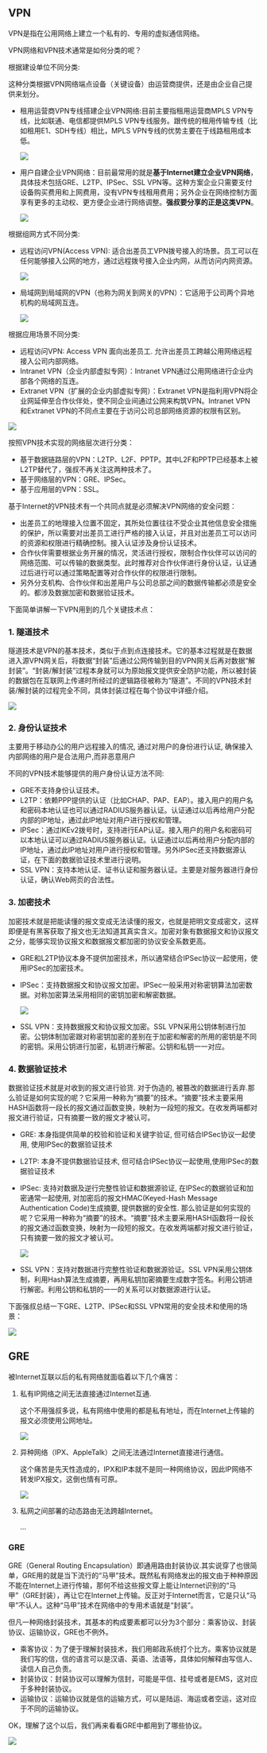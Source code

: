 ## VPN
VPN是指在公用网络上建立一个私有的、专用的虚拟通信网络。

VPN网络和VPN技术通常是如何分类的呢？

根据建设单位不同分类:

这种分类根据VPN网络端点设备（关键设备）由运营商提供，还是由企业自己提供来划分。
- 租用运营商VPN专线搭建企业VPN网络:目前主要指租用运营商MPLS VPN专线，比如联通、电信都提供MPLS VPN专线服务。跟传统的租用传输专线（比如租用E1、SDH专线）相比，MPLS VPN专线的优势主要在于线路租用成本低。 

    ![](../images/53859e8e998bd.png)
- 用户自建企业VPN网络：目前最常用的就是**基于Internet建立企业VPN网络**，具体技术包括GRE、L2TP、IPSec、SSL VPN等。这种方案企业只需要支付设备购买费用和上网费用，没有VPN专线租用费用；另外企业在网络控制方面享有更多的主动权、更方便企业进行网络调整。**强叔要分享的正是这类VPN**。

    ![](../images/53859ea00f0f3.png)

根据组网方式不同分类:
- 远程访问VPN(Access VPN): 适合出差员工VPN拨号接入的场景。员工可以在任何能够接入公网的地方，通过远程拨号接入企业内网，从而访问内网资源。
  
  ![](../images/53859ec576ae8.png)

- 局域网到局域网的VPN（也称为网关到网关的VPN）：它适用于公司两个异地机构的局域网互连。 

    ![](../images/53859ed1c9cdc.png)


根据应用场景不同分类:
- 远程访问VPN: Access VPN 面向出差员工. 允许出差员工跨越公用网络远程接入公司内部网络。
- Intranet VPN（企业内部虚拟专网）：Intranet VPN通过公用网络进行企业内部各个网络的互连。
- Extranet VPN（扩展的企业内部虚拟专网）：Extranet VPN是指利用VPN将企业网延伸至合作伙伴处，使不同企业间通过公网来构筑VPN。Intranet VPN 和Extranet VPN的不同点主要在于访问公司总部网络资源的权限有区别。 

![](../images/53859ee268412.png)

按照VPN技术实现的网络层次进行分类： 

- 基于数据链路层的VPN：L2TP、L2F、PPTP。其中L2F和PPTP已经基本上被L2TP替代了，强叔不再关注这两种技术了。
- 基于网络层的VPN：GRE、IPSec。
- 基于应用层的VPN：SSL。

基于Internet的VPN技术有一个共同点就是必须解决VPN网络的安全问题： 

- 出差员工的地理接入位置不固定，其所处位置往往不受企业其他信息安全措施的保护，所以需要对出差员工进行严格的接入认证，并且对出差员工可以访问的资源和权限进行精确控制。接入认证涉及身份认证技术。
- 合作伙伴需要根据业务开展的情况，灵活进行授权，限制合作伙伴可以访问的网络范围、可以传输的数据类型。此时推荐对合作伙伴进行身份认证，认证通过后进行可以通过策略配置等对合作伙伴的权限进行限制。
- 另外分支机构、合作伙伴和出差用户与公司总部之间的数据传输都必须是安全的。都涉及数据加密和数据验证技术。

下面简单讲解一下VPN用到的几个关键技术点：

### 1. 隧道技术
隧道技术是VPN的基本技术，类似于点到点连接技术。它的基本过程就是在数据进入源VPN网关后，将数据“封装”后通过公网传输到目的VPN网关后再对数据“解封装”。“封装/解封装”过程本身就可以为原始报文提供安全防护功能，所以被封装的数据包在互联网上传递时所经过的逻辑路径被称为“隧道”。不同的VPN技术封装/解封装的过程完全不同，具体封装过程在每个协议中详细介绍。

![](../images/53859eff9a5c4.png)

### 2. 身份认证技术
主要用于移动办公的用户远程接入的情况, 通过对用户的身份进行认证, 确保接入内部网络的用户是合法用户,而非恶意用户

不同的VPN技术能够提供的用户身份认证方法不同:
- GRE不支持身份认证技术。
- L2TP：依赖PPP提供的认证（比如CHAP、PAP、EAP）。接入用户的用户名和密码本地认证也可以通过RADIUS服务器认证。认证通过以后再给用户分配内部的IP地址，通过此IP地址对用户进行授权和管理。
- IPSec：通过IKEv2拨号时，支持进行EAP认证。接入用户的用户名和密码可以本地认证可以通过RADIUS服务器认证。认证通过以后再给用户分配内部的IP地址，通过此IP地址对用户进行授权和管理。另外IPSec还支持数据源认证，在下面的数据验证技术里进行说明。
- SSL VPN：支持本地认证、证书认证和服务器认证。主要是对服务器进行身份认证，确认Web网页的合法性。

### 3. 加密技术
加密技术就是把能读懂的报文变成无法读懂的报文，也就是把明文变成密文，这样即便是有黑客获取了报文也无法知道其真实含义。加密对象有数据报文和协议报文之分，能够实现协议报文和数据报文都加密的协议安全系数更高。
- GRE和L2TP协议本身不提供加密技术，所以通常结合IPSec协议一起使用，使用IPSec的加密技术。
- IPSec：支持数据报文和协议报文加密。IPSec一般采用对称密钥算法加密数据。对称加密算法采用相同的密钥加密和解密数据。

    ![](../images/53859f1927bfa.png)
- SSL VPN：支持数据报文和协议报文加密。SSL VPN采用公钥体制进行加密。公钥体制加密跟对称密钥加密的差别在于加密和解密的所用的密钥是不同的密钥。采用公钥进行加密，私钥进行解密。公钥和私钥一一对应。


### 4. 数据验证技术
数据验证技术就是对收到的报文进行验货. 对于伪造的, 被篡改的数据进行丢弃.那么验证是如何实现的呢？它采用一种称为“摘要”的技术。“摘要”技术主要采用HASH函数将一段长的报文通过函数变换，映射为一段短的报文。在收发两端都对报文进行验证，只有摘要一致的报文才被认可。
- GRE: 本身指提供简单的校验和验证和关键字验证, 但可结合IPSec协议一起使用, 使用IPSec的数据验证技术
- L2TP: 本身不提供数据验证技术, 但可结合IPSec协议一起使用,使用IPSec的数据验证技术
- IPSec: 支持对数据及逆行完整性验证和数据源验证, 在IPSec的数据验证和加密通常一起使用, 对加密后的报文HMAC(Keyed-Hash Message Authentication Code)生成摘要, 提供数据的安全性. 那么验证是如何实现的呢？它采用一种称为“摘要”的技术。“摘要”技术主要采用HASH函数将一段长的报文通过函数变换，映射为一段短的报文。在收发两端都对报文进行验证，只有摘要一致的报文才被认可。

    ![](../images/53859f2d55772.png)

- SSL VPN：支持对数据进行完整性验证和数据源验证。SSL VPN采用公钥体制，利用Hash算法生成摘要，再用私钥加密摘要生成数字签名。利用公钥进行解密。利用公钥和私钥的一一的关系可以对数据源进行认证。

下面强叔总结一下GRE、L2TP、IPSec和SSL VPN常用的安全技术和使用的场景：

![](../images/53859f1927bfa.png)

## GRE
被Internet互联以后的私有网络就面临着以下几个痛苦：
1. 私有IP网络之间无法直接通过Internet互通.

    这个不用强叔多说，私有网络中使用的都是私有地址，而在Internet上传输的报文必须使用公网地址。

    ![](../images/53904bfc63258.png)

2. 异种网络（IPX、AppleTalk）之间无法通过Internet直接进行通信。

    这个痛苦是先天性造成的，IPX和IP本就不是同一种网络协议，因此IP网络不转发IPX报文，这倒也情有可原。 

    ![](../images/53904c0e920ea.png)

3. 私网之间部署的动态路由无法跨越Internet。

   …


### GRE
GRE（General Routing Encapsulation）即通用路由封装协议.其实说穿了也很简单，GRE用的就是当下流行的“马甲”技术。既然私有网络发出的报文由于种种原因不能在Internet上进行传输，那何不给这些报文穿上能让Internet识别的“马甲”（GRE封装），再让它在Internet上传输。反正对于Internet而言，它是只认“马甲”不认人。这种“马甲”技术在网络中的专用术语就是“封装”。


但凡一种网络封装技术，其基本的构成要素都可以分为3个部分：乘客协议、封装协议、运输协议，GRE也不例外。

- 乘客协议：为了便于理解封装技术，我们用邮政系统打个比方。乘客协议就是我们写的信，信的语言可以是汉语、英语、法语等，具体如何解释由写信人、读信人自己负责。 
- 封装协议：封装协议可以理解为信封，可能是平信、挂号或者是EMS，这对应于多种封装协议。
- 运输协议：运输协议就是信的运输方式，可以是陆运、海运或者空运，这对应于不同的运输协议。

OK，理解了这个以后，我们再来看看GRE中都用到了哪些协议。 

![](../images/53904c19ea11f.png)